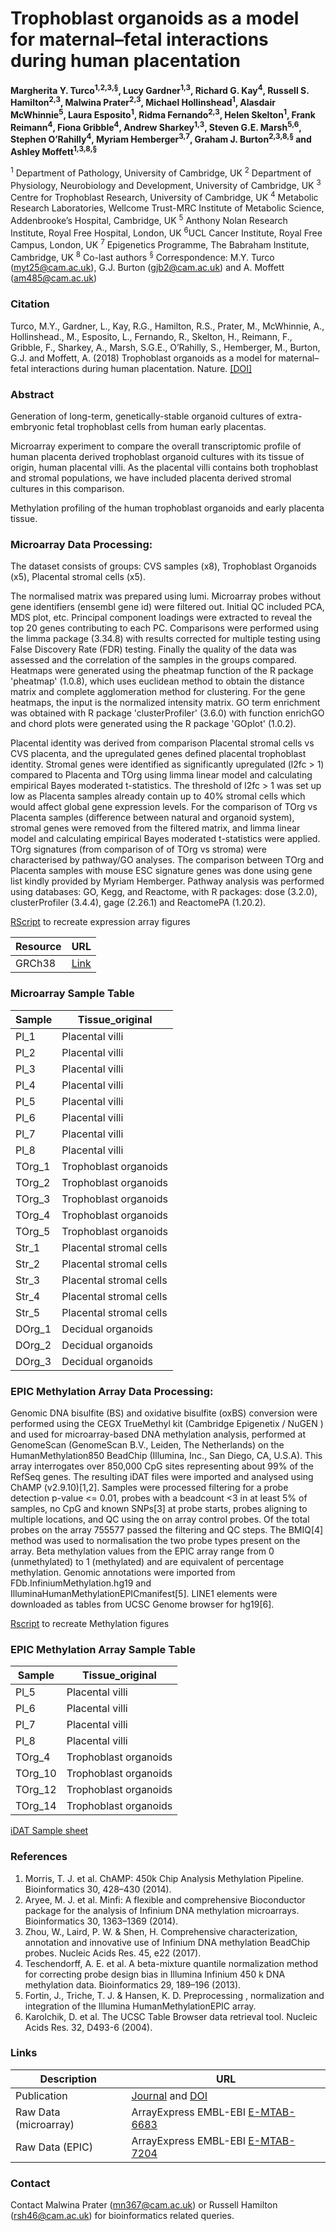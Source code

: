 # Trophoblast organoids as a model for maternal–fetal interactions during human placentation #

**Margherita Y. Turco<sup>1,2,3,§</sup>, Lucy Gardner<sup>1,3</sup>, Richard G. Kay<sup>4</sup>, Russell S. Hamilton<sup>2,3</sup>, Malwina Prater<sup>2,3</sup>, Michael Hollinshead<sup>1</sup>, Alasdair McWhinnie<sup>5</sup>, Laura Esposito<sup>1</sup>, Ridma Fernando<sup>2,3</sup>, Helen Skelton<sup>1</sup>, Frank Reimann<sup>4</sup>, Fiona Gribble<sup>4</sup>, Andrew Sharkey<sup>1,3</sup>, Steven G.E. Marsh<sup>5,6</sup>, Stephen O’Rahilly<sup>4</sup>, Myriam Hemberger<sup>3,7</sup>, Graham J. Burton<sup>2,3,8,§</sup> and Ashley Moffett<sup>1,3,8,§</sup>**

<sup>1</sup> Department of Pathology, University of Cambridge, UK
<sup>2</sup> Department of Physiology, Neurobiology and Development, University of Cambridge, UK
<sup>3</sup> Centre for Trophoblast Research, University of Cambridge, UK
<sup>4</sup> Metabolic Research Laboratories, Wellcome Trust-MRC Institute of Metabolic Science, Addenbrooke’s Hospital, Cambridge, UK
<sup>5</sup> Anthony Nolan Research Institute, Royal Free Hospital, London, UK
<sup>6</sup>UCL Cancer Institute, Royal Free Campus, London, UK
<sup>7</sup> Epigenetics Programme, The Babraham Institute, Cambridge, UK
<sup>8</sup> Co-last authors
<sup>§</sup> Correspondence: M.Y. Turco (myt25@cam.ac.uk), G.J. Burton (gjb2@cam.ac.uk) and A. Moffett (am485@cam.ac.uk)



### Citation ###

Turco, M.Y., Gardner, L., Kay, R.G., Hamilton, R.S., Prater, M., McWhinnie, A., Hollinshead., M., Esposito, L., Fernando, R., Skelton, H., Reimann, F., Gribble, F., Sharkey, A., Marsh, S.G.E., O’Rahilly, S., Hemberger, M., Burton, G.J. and Moffett, A. (2018) Trophoblast organoids as a model for maternal–fetal interactions during human placentation. Nature. [[DOI]](https://doi.org/10.1038/s41586-018-0753-3)

### Abstract ###

Generation of long-term, genetically-stable organoid cultures of extra-embryonic fetal trophoblast cells from human early placentas.

Microarray experiment to compare the overall transcriptomic profile of human placenta derived trophoblast organoid cultures with its tissue of origin, human placental villi. As the placental villi contains both trophoblast and stromal populations, we have included placenta derived stromal cultures in this comparison.

Methylation profiling of the human trophoblast organoids and early placenta tissue.

### Microarray Data Processing:

The dataset consists of groups: CVS samples (x8), Trophoblast Organoids (x5), Placental stromal cells (x5).

The normalised matrix was prepared using lumi. Microarray probes without gene identifiers (ensembl gene id) were filtered out. Initial QC included PCA, MDS plot, etc. Principal component loadings were extracted to reveal the top 20 genes contributing to each PC. Comparisons were performed using the limma package (3.34.8) with results corrected for multiple testing using False Discovery Rate (FDR) testing. Finally the quality of the data was assessed and the correlation of the samples in the groups compared. Heatmaps were generated using the pheatmap function of the R package 'pheatmap' (1.0.8), which uses euclidean method to obtain the distance matrix and complete agglomeration method for clustering.  For the gene heatmaps, the input is the normalized intensity matrix. GO term enrichment was obtained with R package 'clusterProfiler' (3.6.0) with function enrichGO and chord plots were generated using the R package 'GOplot' (1.0.2).

Placental identity was derived from comparison Placental stromal cells vs CVS placenta, and the upregulated genes defined placental trophoblast identity. Stromal genes were identified as significantly upregulated (l2fc > 1) compared to Placenta and TOrg using limma linear model and calculating empirical Bayes moderated t-statistics. The threshold of l2fc > 1 was set up low as Placenta samples already contain up to 40% stromal cells which would affect global gene expression levels. For the comparison of TOrg vs Placenta samples (difference between natural and organoid system), stromal genes were removed from the filtered matrix, and limma linear model and calculating empirical Bayes moderated t-statistics were applied. TOrg signatures (from comparison of of TOrg vs stroma) were characterised by pathway/GO analyses. The comparison between TOrg and Placenta samples with mouse ESC signature genes was done using gene list kindly provided by Myriam Hemberger. Pathway analysis was performed using databases: GO, Kegg, and Reactome,  with R packages: dose (3.2.0),  clusterProfiler (3.4.4), gage (2.26.1) and ReactomePA (1.20.2).

[RScript](2018_Turco_Moffett_Microarray.R) to recreate expression array figures


Resource       | URL
-------------- | --------------
GRCh38         | [Link](http://mar2016.archive.ensembl.org/index.html)


### Microarray Sample Table ###

| Sample | Tissue_original	|
|--------|------------------------
| Pl_1	 | Placental villi  
| Pl_2	 | Placental villi	 
| Pl_3	 | Placental villi	 
| Pl_4	 | Placental villi	 
| Pl_5	 | Placental villi	 
| Pl_6	 | Placental villi	 
| Pl_7	 | Placental villi	 
| Pl_8	 | Placental villi	 
| TOrg_1 | Trophoblast organoids	 
| TOrg_2 | Trophoblast organoids	 
| TOrg_3 | Trophoblast organoids	 
| TOrg_4 | Trophoblast organoids	 
| TOrg_5 | Trophoblast organoids	 
| Str_1	 | Placental stromal cells	 
| Str_2	 | Placental stromal cells	 
| Str_3	 | Placental stromal cells	 
| Str_4	 | Placental stromal cells	 
| Str_5	 | Placental stromal cells
| DOrg_1 | Decidual organoids    
| DOrg_2 | Decidual organoids    
| DOrg_3 | Decidual organoids    	 

### EPIC Methylation Array Data Processing:
Genomic DNA bisulfite (BS) and oxidative bisulfite (oxBS) conversion were performed using the CEGX TrueMethyl kit (Cambridge Epigenetix / NuGEN ) and used for microarray-based DNA methylation analysis, performed at GenomeScan (GenomeScan B.V., Leiden, The Netherlands) on the HumanMethylation850 BeadChip (Illumina, Inc., San Diego, CA, U.S.A). This array interrogates over 850,000 CpG sites representing about 99% of the RefSeq genes.  The resulting iDAT files were imported and analysed using ChAMP (v2.9.10)[1,2]. Samples were processed filtering for a probe detection p-value <= 0.01, probes with a beadcount <3 in at least 5% of samples, no CpG and known SNPs[3] at probe starts, probes aligning to multiple locations,  and QC using the on array control probes. Of the total probes on the array 755577 passed the filtering and QC steps. The BMIQ[4] method was used to normalisation the two probe types present on the array. Beta methylation values from the EPIC array range from 0 (unmethylated) to 1 (methylated) and are equivalent of percentage methylation. Genomic annotations were imported from FDb.InfiniumMethylation.hg19 and IlluminaHumanMethylationEPICmanifest[5]. LINE1 elements were downloaded as tables from UCSC Genome browser for hg19[6].

[Rscript](2018_Turco_Moffett_EPIC.R) to recreate Methylation figures

### EPIC Methylation Array Sample Table ###

| Sample  | Tissue_original |
|---------|-----------------|
| Pl_5    | Placental villi	 
| Pl_6    | Placental villi	 
| Pl_7	  | Placental villi	 
| Pl_8	  | Placental villi	 
| TOrg_4  | Trophoblast organoids
| TOrg_10 | Trophoblast organoids
| TOrg_12 | Trophoblast organoids
| TOrg_14 | Trophoblast organoids

[iDAT Sample sheet](EPIC_IDATs/SampleSheet_Infinium_MethylationEPIC.csv)


### References ###

1.	Morris, T. J. et al. ChAMP: 450k Chip Analysis Methylation Pipeline. Bioinformatics 30, 428–430 (2014).
2.	Aryee, M. J. et al. Minfi: A flexible and comprehensive Bioconductor package for the analysis of Infinium DNA methylation microarrays. Bioinformatics 30, 1363–1369 (2014).
3.	Zhou, W., Laird, P. W. & Shen, H. Comprehensive characterization, annotation and innovative use of Infinium DNA methylation BeadChip probes. Nucleic Acids Res. 45, e22 (2017).
4.	Teschendorff, A. E. et al. A beta-mixture quantile normalization method for correcting probe design bias in Illumina Infinium 450 k DNA methylation data. Bioinformatics 29, 189–196 (2013).
5.	Fortin, J., Triche, T. J. & Hansen, K. D. Preprocessing , normalization and integration of the Illumina HumanMethylationEPIC array.
6.	Karolchik, D. et al. The UCSC Table Browser data retrieval tool. Nucleic Acids Res. 32, D493-6 (2004).



### Links ###

Description   | URL
------------- | ----------
Publication   | [Journal](http://) and [DOI](https://doi.org/10.1038/s41586-018-0753-3)
Raw Data (microarray)     | ArrayExpress EMBL-EBI [E-MTAB-6683](https://www.ebi.ac.uk/arrayexpress/experiments/E-MTAB-6683)
Raw Data (EPIC)     | ArrayExpress EMBL-EBI [E-MTAB-7204](https://www.ebi.ac.uk/arrayexpress/experiments/E-MTAB-7204)


### Contact

Contact Malwina Prater (mn367@cam.ac.uk) or Russell Hamilton (rsh46@cam.ac.uk) for bioinformatics related queries.
